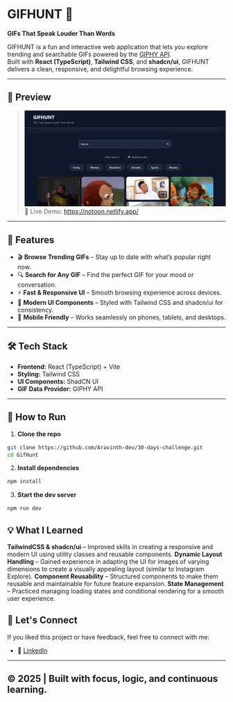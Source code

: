 # GIFHUNT 🎯  
**GIFs That Speak Louder Than Words**

GIFHUNT is a fun and interactive web application that lets you explore trending and searchable GIFs powered by the [GIPHY API](https://developers.giphy.com/).  
Built with **React (TypeScript)**, **Tailwind CSS**, and **shadcn/ui**, GIFHUNT delivers a clean, responsive, and delightful browsing experience.

---

## 📸 Preview
> ![Feel Note Screenshot](./public/Screenshot%202025-08-13%20123824.png)
>🔗 Live Demo: https://notoon.netlify.app/
---


## 🚀 Features
- 🎬 **Browse Trending GIFs** – Stay up to date with what’s popular right now.
- 🔍 **Search for Any GIF** – Find the perfect GIF for your mood or conversation.
- ⚡ **Fast & Responsive UI** – Smooth browsing experience across devices.
- 🎨 **Modern UI Components** – Styled with Tailwind CSS and shadcn/ui for consistency.
- 📱 **Mobile Friendly** – Works seamlessly on phones, tablets, and desktops.

---

## 🛠 Tech Stack
- **Frontend:** React (TypeScript) + Vite
- **Styling:** Tailwind CSS
- **UI Components:** ShadCN UI
- **GIF Data Provider:** GIPHY API

---


## 🚀 How to Run

1. **Clone the repo**

```bash
git clone https://github.com/Aravinth-dev/30-days-challenge.git
cd GifHunt
```
2. **Install dependencies**

```bash
npm install
```

3. **Start the dev server**

```bash
npm run dev
```

## 💡 What I Learned

**TailwindCSS & shadcn/ui** – Improved skills in creating a responsive and modern UI using utility classes and reusable components.
**Dynamic Layout Handling** – Gained experience in adapting the UI for images of varying dimensions to create a visually appealing layout (similar to Instagram Explore).
**Component Reusability** – Structured components to make them reusable and maintainable for future feature expansion.
**State Management** – Practiced managing loading states and conditional rendering for a smooth user experience.



## 🙌 Let's Connect

If you liked this project or have feedback, feel free to connect with me:

- 💼 [LinkedIn](https://www.linkedin.com/in/aravinth-dev/)

---

## © 2025 | Built with focus, logic, and continuous learning.